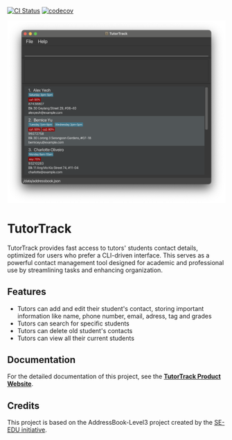 [![CI Status](https://github.com/se-edu/addressbook-level3/workflows/Java%20CI/badge.svg)](https://github.com/AY2324S2-CS2103-F08-4/tp/actions)
[![codecov](https://codecov.io/gh/AY2324S2-CS2103-F08-4/tp/graph/badge.svg?token=MYL7SH6BMO)](https://codecov.io/gh/AY2324S2-CS2103-F08-4/tp)

![Ui](docs/images/Ui.png)

# TutorTrack
TutorTrack provides fast access to tutors' students contact details, optimized for users who prefer a CLI-driven interface. This serves as a powerful contact management tool designed for academic and professional use by streamlining tasks and enhancing organization.

## Features
* Tutors can add and edit their student's contact, storing important information like name, phone number, email, adress, tag and grades
* Tutors can search for specific students
* Tutors can delete old student's contacts
* Tutors can view all their current students

## Documentation
For the detailed documentation of this project, see the **[TutorTrack Product Website](https://ay2324s2-cs2103-f08-4.github.io/tp/)**.

## Credits
This project is based on the AddressBook-Level3 project created by the [SE-EDU initiative](https://se-education.org).
